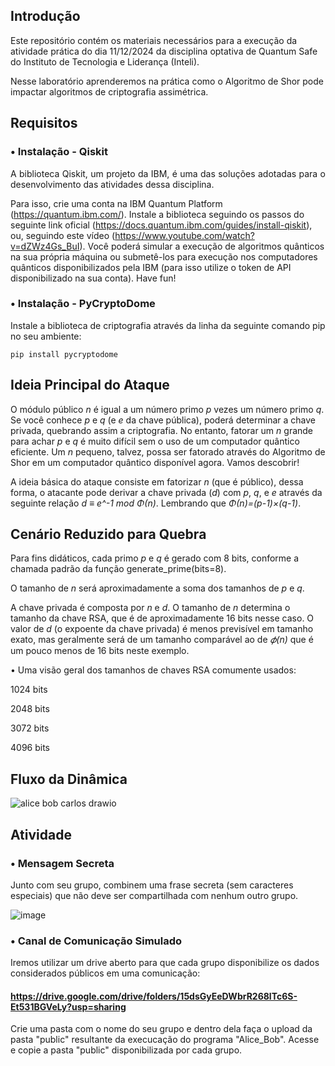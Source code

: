 ## Introdução
Este repositório contém os materiais necessários para a execução da atividade prática do dia 11/12/2024 da disciplina optativa de Quantum Safe do Instituto de Tecnologia e Liderança (Inteli).

Nesse laboratório aprenderemos na prática como o Algoritmo de Shor pode impactar algoritmos de criptografia assimétrica. 


## Requisitos

### • Instalação - Qiskit
<p align="justify">
A biblioteca Qiskit, um projeto da IBM, é uma das soluções adotadas para o desenvolvimento das atividades dessa disciplina.

Para isso, crie uma conta na IBM Quantum Platform (https://quantum.ibm.com/). Instale a biblioteca seguindo os passos do seguinte link oficial (https://docs.quantum.ibm.com/guides/install-qiskit), ou, seguindo este vídeo (https://www.youtube.com/watch?v=dZWz4Gs_BuI). Você poderá simular a execução de algoritmos quânticos na sua própria máquina ou submetê-los para execução nos computadores quânticos disponibilizados pela IBM (para isso utilize o token de API disponibilizado na sua conta). Have fun!
</p>

### • Instalação - PyCryptoDome

Instale a biblioteca de criptografia através da linha da seguinte comando pip no seu ambiente:

```
pip install pycryptodome
```

## Ideia Principal do Ataque 

O módulo público _n_ é igual a um número primo _p_ vezes um número primo _q_. Se você conhece _p_ e _q_ (e _e_ da chave pública), poderá determinar a chave privada, quebrando assim a criptografia. No entanto, fatorar um _n_ grande para achar _p_ e _q_ é muito difícil sem o uso de um computador quântico eficiente. Um _n_ pequeno, talvez, possa ser fatorado através do Algoritmo de Shor em um computador quântico disponível agora. Vamos descobrir! 

A ideia básica do ataque consiste em fatorizar _n_ (que é público), dessa forma, o atacante pode derivar a chave privada (_d_) com _p_, _q_, e _e_ através da seguinte relação _d ≡ e^-1 mod Φ(n)_. Lembrando que _Φ(n)=(p-1)×(q-1)_. 

## Cenário Reduzido para Quebra

Para fins didáticos, cada primo _p_ e _q_ é gerado com 8 bits, conforme a chamada padrão da função generate_prime(bits=8).

O tamanho de _n_ será aproximadamente a soma dos tamanhos de _p_ e _q_.

A chave privada é composta por _n_ e _d_. O tamanho de _n_ determina o tamanho da chave RSA, que é de aproximadamente 16 bits nesse caso.
O valor de _d_ (o expoente da chave privada) é menos previsível em tamanho exato, mas geralmente será de um tamanho comparável ao de 
_𝜙(n)_ que é um pouco menos de 16 bits neste exemplo.

• Uma visão geral dos tamanhos de chaves RSA comumente usados:

1024 bits

2048 bits

3072 bits

4096 bits

## Fluxo da Dinâmica
![alice bob carlos drawio](https://github.com/user-attachments/assets/b656db96-39d7-4428-859f-ce014e5995da)

## Atividade

### • Mensagem Secreta

Junto com seu grupo, combinem uma frase secreta (sem caracteres especiais) que não deve ser compartilhada com nenhum outro grupo. 

![image](https://github.com/user-attachments/assets/950254f6-fac5-47fa-adc5-202e978a3cb4)


### • Canal de Comunicação Simulado
Iremos utilizar um drive aberto para que cada grupo disponibilize os dados considerados públicos em uma comunicação:
#### https://drive.google.com/drive/folders/15dsGyEeDWbrR268lTc6S-Et531BGVeLy?usp=sharing
Crie uma pasta com o nome do seu grupo e dentro dela faça o upload da pasta "public" resultante da execucação do programa "Alice_Bob". 
Acesse e copie a pasta "public" disponibilizada por cada grupo. 

